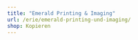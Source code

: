 ```yaml
---
title: "Emerald Printing & Imaging"
url: /erie/emerald-printing-und-imaging/
shop: Kopieren
---
```

